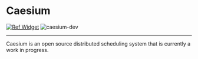 # Caesium

[![Ref Widget]][Ref] ![caesium-dev][CircleCI Widget]

----

Caesium is an open source distributed scheduling system that is currently a work in progress.

[CircleCI]: https://app.circleci.com/pipelines/github/caesium-dev/caesium
[CircleCI Widget]: https://circleci.com/gh/caesium-dev/caesium.svg?style=shield
[Ref]: https://pkg.go.dev/github.com/caesium-dev/caesium
[Ref Widget]: https://pkg.go.dev/badge/github.com/caesium-dev/caesium.svg